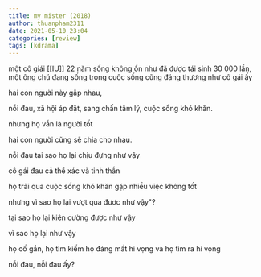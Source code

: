 ```yaml
---
title: my mister (2018)
author: thuanpham2311
date: 2021-05-10 23:04
categories: [review]
tags: [kdrama]
---
```


một cô giái [[IU]] 22 năm sống không ổn như đã được tái sinh 30 000 lần, một ông chú đang sống trong cuộc sống cũng đáng thương như cô gái ấy

hai con người này gặp nhau,

nỗi đau, xã hội áp đặt, sang chấn tâm lý, cuộc sống khó khăn.

nhưng họ vẫn là người tốt

hai con người cũng sẽ chia cho nhau.

nỗi đau tại sao họ lại chịu đựng như vậy

cô gái đau cả thể xác và tinh thần

họ trải qua cuộc sống khó khăn gặp nhiều việc không tốt

nhưng vì sao họ lại vượt qua đươc như vậy"?

tại sao họ lại kiên cường được như vậy

vì sao họ lại như vậy

họ cố gắn, họ tìm kiếm họ đáng mất hi vọng và họ tìm ra hi vọng

nỗi đau, nỗi đau ấy?
